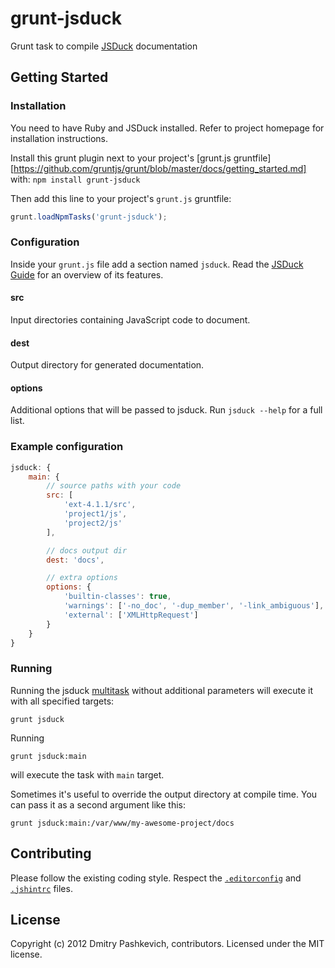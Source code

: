 # grunt-jsduck

Grunt task to compile [JSDuck](https://github.com/senchalabs/jsduck) documentation


## Getting Started

### Installation

You need to have Ruby and JSDuck installed. Refer to project homepage for installation instructions.

Install this grunt plugin next to your project's [grunt.js gruntfile][https://github.com/gruntjs/grunt/blob/master/docs/getting_started.md] with: `npm install grunt-jsduck`

Then add this line to your project's `grunt.js` gruntfile:

```javascript
grunt.loadNpmTasks('grunt-jsduck');
```

### Configuration

Inside your `grunt.js` file add a section named `jsduck`.
Read the [JSDuck Guide](https://github.com/senchalabs/jsduck/wiki/Guide) for an overview of its features.

#### src

Input directories containing JavaScript code to document.

#### dest

Output directory for generated documentation.

#### options

Additional options that will be passed to jsduck.  Run `jsduck --help` for a full list.


### Example configuration

```javascript
jsduck: {
    main: {
        // source paths with your code
        src: [
            'ext-4.1.1/src',
            'project1/js',
            'project2/js'
        ],

        // docs output dir
        dest: 'docs',

        // extra options
        options: {
            'builtin-classes': true,
            'warnings': ['-no_doc', '-dup_member', '-link_ambiguous'],
            'external': ['XMLHttpRequest']
        }
    }
}
```

### Running

Running the jsduck [multitask](https://github.com/gruntjs/grunt/blob/master/docs/types_of_tasks.md#multi-tasks) without additional parameters will execute it with all specified targets:

```
grunt jsduck
```

Running

```
grunt jsduck:main
```

will execute the task with `main` target.

Sometimes it's useful to override the output directory at compile time. You can pass it as a second argument like this:

```
grunt jsduck:main:/var/www/my-awesome-project/docs
```


## Contributing

Please follow the existing coding style. Respect the [`.editorconfig`](http://editorconfig.org) and [`.jshintrc`](https://github.com/jshint/jshint/#within-your-projects-directory-tree) files.


## License

Copyright (c) 2012 Dmitry Pashkevich, contributors. Licensed under the MIT license.
